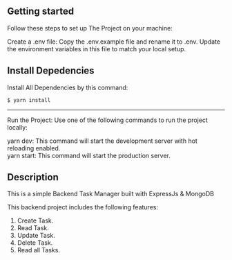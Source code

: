 ## Getting started

Follow these steps to set up The Project on your machine:

Create a .env file: Copy the .env.example file and rename it to .env. Update the environment variables in this file to match your local setup.

## Install Depedencies

Install All Dependencies by this command:

```sh
$ yarn install
```

---

Run the Project: Use one of the following commands to run the project locally:

yarn dev: This command will start the development server with hot reloading enabled.<br />
yarn start: This command will start the production server.<br />

## Description

This is a simple Backend Task Manager built with ExpressJs & MongoDB<br />

This backend project includes the following features:<br />

1. Create Task. <br />
2. Read Task. <br />
3. Update Task.<br />
4. Delete Task.<br />
5. Read all Tasks.<br />
